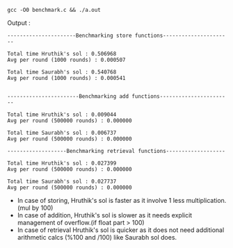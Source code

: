 `gcc -O0 benchmark.c && ./a.out`

Output : 
```
----------------------Benchmarking store functions----------------------

Total time Hruthik's sol : 0.506968
Avg per round (1000 rounds) : 0.000507

Total time Saurabh's sol : 0.540768
Avg per round (1000 rounds) : 0.000541


-----------------------Benchmarking add functions-----------------------

Total time Hruthik's sol : 0.009044
Avg per round (500000 rounds) : 0.000000

Total time Saurabh's sol : 0.006737
Avg per round (500000 rounds) : 0.000000

-------------------Benchmarking retrieval functions-------------------

Total time Hruthik's sol : 0.027399
Avg per round (500000 rounds) : 0.000000

Total time Saurabh's sol : 0.027737
Avg per round (500000 rounds) : 0.000000
```

- In case of storing, Hruthik's sol is faster as it involve 1 less multiplication. (mul by 100)
- In case of addition, Hruthik's sol is slower as it needs explicit management of overflow.(if float part > 100)
- In case of retrieval Hruthik's sol is quicker as it does not need additional arithmetic calcs (%100 and /100) like Saurabh sol does.